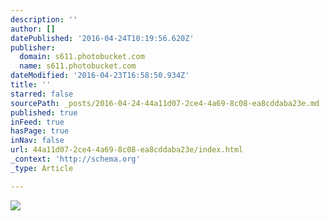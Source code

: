 ```yaml
---
description: ''
author: []
datePublished: '2016-04-24T10:19:56.620Z'
publisher:
  domain: s611.photobucket.com
  name: s611.photobucket.com
dateModified: '2016-04-23T16:58:50.934Z'
title: ''
starred: false
sourcePath: _posts/2016-04-24-44a11d07-2ce4-4a69-8c08-ea8cddaba23e.md
published: true
inFeed: true
hasPage: true
inNav: false
url: 44a11d07-2ce4-4a69-8c08-ea8cddaba23e/index.html
_context: 'http://schema.org'
_type: Article

---
```

![](http://i611.photobucket.com/albums/tt191/Leda_Grace_Rasmussen/2016-04-21%2020.14.45_zpslmszkivw.jpg?1461429602725&1461429624433&1461430581056&1461430608136&1461430714043)